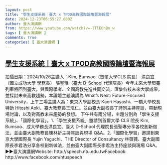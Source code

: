 ```yaml
---
layout: post
title: "學生支援系統｜臺大 x TPOD高教國際論壇暨海報展"
date: 2024-12-23T06:55:27.000Z
author: 臺大演講網
from: https://www.youtube.com/watch?v=-lTlEOhBn_w
tags: [ 臺大演講網 ]
comments: True
categories: [ 臺大演講網 ]
---
```

<!--1734936927000-->
[學生支援系統｜臺大 x TPOD高教國際論壇暨海報展](https://www.youtube.com/watch?v=-lTlEOhBn_w)
------

<div>
拍攝日期：2024/10/26主講人：Kim, Bumsoo（首爾大學CLS 院長）                洪良宜（國立成功大學 學務長）                張聖琳（臺大 D-School 代理院長）今年未來大學環臺列車將回到臺大，與國際學者、全國高教先進共同交流，匯集各校未來大學成果，並探討未來高教趨勢。本論壇主題演講為 What’s Next: Future-Focused University，上午三場主講人為：東京大學副校長 Kaori Hayashi、一橋大學校長特助 Hitoshi Aoki、臺大教務長王泓仁。並由臺大副校長丁詩同主持座談，帶動現場討論，以及對高教未來趨勢的發想。 下午共有兩分場，主題分別為「學生支援系統」、「國際化學習」。1.「學生支援系統」邀請到首爾大學 CLS 院長 Kim, Bumsoo、成大學務長洪良宜、臺大 D-School 代理院長張聖琳分享各校創新做法，並由臺大副教務長陳林祈主持座談與現場 Q&A。2.「國際化學習」邀請到東京大學國際長 Yujin Yaguchi、THE Director of Consultancy 林薇薇、臺大副國際長李君浩分享各校創新做法，並由臺大副國際長李君浩主持座談與現場 Q&A。►►臺大演講網Website: http://speech.ntu.edu.twFacebook: http://www.facebook.com/ntuspeech
</div>
